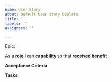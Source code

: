 ```yaml
---
name: User Story
about: Default User Story Deplate
title: ''
labels: ''
assignees: ''

---
```


Epic: <epic>

As a **role** I can **capability** so that **received benefit**

**Acceptance Criteria**

**Tasks**
